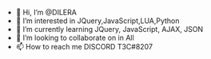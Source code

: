 - 👋 Hi, I’m @DILERA
- 👀 I’m interested in JQuery,JavaScript,LUA,Python
- 🌱 I’m currently learning JQuery, JavaScript, AJAX, JSON
- 💞️ I’m looking to collaborate on in All
- 📫 How to reach me DISCORD T3C#8207

<!---
DILERA/DILERA is a ✨ special ✨ repository because its `README.md` (this file) appears on your GitHub profile.
You can click the Preview link to take a look at your changes.
--->
